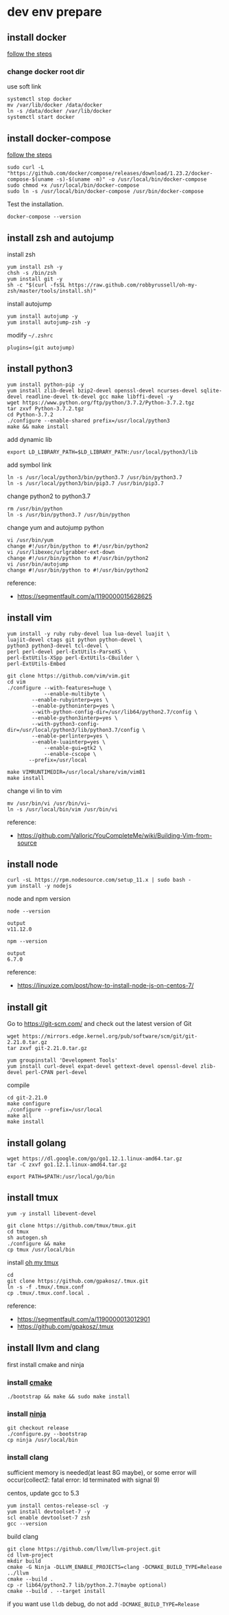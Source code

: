 # dev env prepare

## install docker

[follow the steps](https://docs.docker.com/install/linux/docker-ce/centos/)

### change docker root dir

use soft link

```
systemctl stop docker
mv /var/lib/docker /data/docker
ln -s /data/docker /var/lib/docker
systemctl start docker
```

## install docker-compose

[follow the steps](https://docs.docker.com/compose/install/)

```
sudo curl -L "https://github.com/docker/compose/releases/download/1.23.2/docker-compose-$(uname -s)-$(uname -m)" -o /usr/local/bin/docker-compose
sudo chmod +x /usr/local/bin/docker-compose
sudo ln -s /usr/local/bin/docker-compose /usr/bin/docker-compose
```

Test the installation.

```
docker-compose --version
```

## install zsh and autojump

install zsh
```
yum install zsh -y
chsh -s /bin/zsh
yum install git -y
sh -c "$(curl -fsSL https://raw.github.com/robbyrussell/oh-my-zsh/master/tools/install.sh)"
```

install autojump
```
yum install autojump -y
yum install autojump-zsh -y
```

modify `~/.zshrc`
```
plugins=(git autojump)
```

## install python3

```
yum install python-pip -y
yum install zlib-devel bzip2-devel openssl-devel ncurses-devel sqlite-devel readline-devel tk-devel gcc make libffi-devel -y
wget https://www.python.org/ftp/python/3.7.2/Python-3.7.2.tgz
tar zxvf Python-3.7.2.tgz
cd Python-3.7.2
./configure --enable-shared prefix=/usr/local/python3
make && make install
```

add dynamic lib
```
export LD_LIBRARY_PATH=$LD_LIBRARY_PATH:/usr/local/python3/lib
```

add symbol link
```
ln -s /usr/local/python3/bin/python3.7 /usr/bin/python3.7
ln -s /usr/local/python3/bin/pip3.7 /usr/bin/pip3.7
```

change python2 to python3.7
```
rm /usr/bin/python
ln -s /usr/bin/python3.7 /usr/bin/python
```

change yum and autojump python
```
vi /usr/bin/yum
change #!/usr/bin/python to #!/usr/bin/python2
vi /usr/libexec/urlgrabber-ext-down
change #!/usr/bin/python to #!/usr/bin/python2
vi /usr/bin/autojump
change #!/usr/bin/python to #!/usr/bin/python2
```

reference:
* https://segmentfault.com/a/1190000015628625

## install vim

```
yum install -y ruby ruby-devel lua lua-devel luajit \
luajit-devel ctags git python python-devel \
python3 python3-devel tcl-devel \
perl perl-devel perl-ExtUtils-ParseXS \
perl-ExtUtils-XSpp perl-ExtUtils-CBuilder \
perl-ExtUtils-Embed
```

```
git clone https://github.com/vim/vim.git
cd vim
./configure --with-features=huge \
            --enable-multibyte \
	    --enable-rubyinterp=yes \
	    --enable-pythoninterp=yes \
	    --with-python-config-dir=/usr/lib64/python2.7/config \
	    --enable-python3interp=yes \
	    --with-python3-config-dir=/usr/local/python3/lib/python3.7/config \
	    --enable-perlinterp=yes \
	    --enable-luainterp=yes \
            --enable-gui=gtk2 \
            --enable-cscope \
	   --prefix=/usr/local

make VIMRUNTIMEDIR=/usr/local/share/vim/vim81
make install
```

change vi lin to vim
```
mv /usr/bin/vi /usr/bin/vi~
ln -s /usr/local/bin/vim /usr/bin/vi
```

reference:
* https://github.com/Valloric/YouCompleteMe/wiki/Building-Vim-from-source

## install node

```
curl -sL https://rpm.nodesource.com/setup_11.x | sudo bash -
yum install -y nodejs
```

node and npm version
```
node --version
```

```
output
v11.12.0
```

```
npm --version
```

```
output
6.7.0
```

reference:
* https://linuxize.com/post/how-to-install-node-js-on-centos-7/

## install git

Go to https://git-scm.com/ and check out the latest version of Git
```
wget https://mirrors.edge.kernel.org/pub/software/scm/git/git-2.21.0.tar.gz
tar zxvf git-2.21.0.tar.gz
```

```
yum groupinstall 'Development Tools'
yum install curl-devel expat-devel gettext-devel openssl-devel zlib-devel perl-CPAN perl-devel
```

compile
```
cd git-2.21.0
make configure
./configure --prefix=/usr/local
make all
make install
```

## install golang

```
wget https://dl.google.com/go/go1.12.1.linux-amd64.tar.gz
tar -C zxvf go1.12.1.linux-amd64.tar.gz
```

```
export PATH=$PATH:/usr/local/go/bin
```

## install tmux

```
yum -y install libevent-devel
```

```
git clone https://github.com/tmux/tmux.git
cd tmux
sh autogen.sh
./configure && make
cp tmux /usr/local/bin
```

install [oh my tmux](https://github.com/gpakosz/.tmux)
```
cd
git clone https://github.com/gpakosz/.tmux.git
ln -s -f .tmux/.tmux.conf
cp .tmux/.tmux.conf.local .
```

reference:
* https://segmentfault.com/a/1190000013012901
* https://github.com/gpakosz/.tmux

## install llvm and clang
first install cmake and ninja

### install [cmake](https://github.com/Kitware/CMake)

```
./bootstrap && make && sudo make install
```

### install [ninja](https://github.com/ninja-build/ninja)

```
git checkout release
./configure.py --bootstrap
cp ninja /usr/local/bin
```

### install clang

sufficient memory is needed(at least 8G maybe), or some error will occur(collect2: fatal error: ld terminated with signal 9)


centos, update gcc to 5.3
```
yum install centos-release-scl -y
yum install devtoolset-7 -y
scl enable devtoolset-7 zsh
gcc --version
```

build clang
```
git clone https://github.com/llvm/llvm-project.git
cd llvm-project
mkdir build
cmake -G Ninja -DLLVM_ENABLE_PROJECTS=clang -DCMAKE_BUILD_TYPE=Release ../llvm
cmake --build .
cp -r lib64/python2.7 lib/python.2.7(maybe optional)
cmake --build . --target install
```

if you want use `lldb` debug, do not add `-DCMAKE_BUILD_TYPE=Release`
